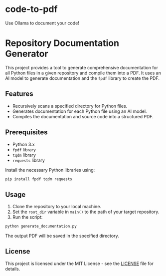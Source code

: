# code-to-pdf
Use Ollama to document your code!


# Repository Documentation Generator

This project provides a tool to generate comprehensive documentation for all Python files in a given repository and compile them into a PDF. It uses an AI model to generate documentation and the `fpdf` library to create the PDF.

## Features
- Recursively scans a specified directory for Python files.
- Generates documentation for each Python file using an AI model.
- Compiles the documentation and source code into a structured PDF.

## Prerequisites
- Python 3.x
- `fpdf` library
- `tqdm` library
- `requests` library

Install the necessary Python libraries using:
```sh
pip install fpdf tqdm requests
```

## Usage
1. Clone the repository to your local machine.
2. Set the `root_dir` variable in `main()` to the path of your target repository.
3. Run the script:
```sh
python generate_documentation.py
```

The output PDF will be saved in the specified directory.

## License
This project is licensed under the MIT License - see the [LICENSE](LICENSE) file for details.
